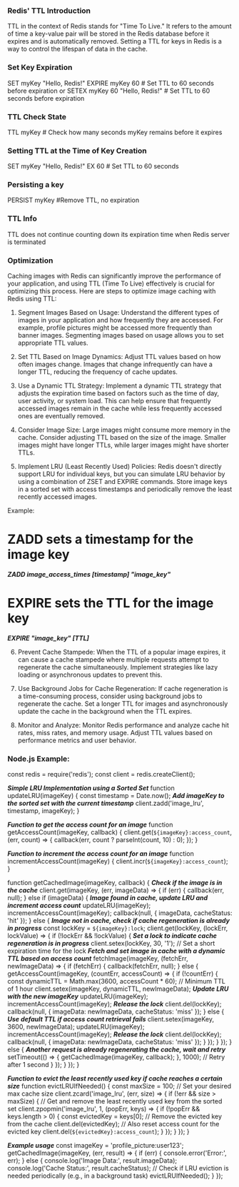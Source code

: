 ### Redis' TTL Introduction

TTL in the context of Redis stands for "Time To Live." It refers to the amount of time a key-value pair will be stored in the Redis database before it expires and is automatically removed. Setting a TTL for keys in Redis is a way to control the lifespan of data in the cache.


### Set Key Expiration

SET myKey "Hello, Redis!"
EXPIRE myKey 60  # Set TTL to 60 seconds before expiration
or
SETEX myKey 60 "Hello, Redis!" # Set TTL to 60 seconds before expiration


### TTL Check State

TTL myKey # Check how many seconds myKey remains before it expires


### Setting TTL at the Time of Key Creation

SET myKey "Hello, Redis!" EX 60  # Set TTL to 60 seconds


### Persisting a key

PERSIST myKey #Remove TTL, no expiration


### TTL Info

TTL does not continue counting down its expiration time when Redis server is terminated

### Optimization

Caching images with Redis can significantly improve the performance of your application, and using TTL (Time To Live) effectively is crucial for optimizing this process. Here are steps to optimize image caching with Redis using TTL:

1. Segment Images Based on Usage:
Understand the different types of images in your application and how frequently they are accessed. For example, profile pictures might be accessed more frequently than banner images. Segmenting images based on usage allows you to set appropriate TTL values.

2. Set TTL Based on Image Dynamics:
Adjust TTL values based on how often images change. Images that change infrequently can have a longer TTL, reducing the frequency of cache updates.

3. Use a Dynamic TTL Strategy:
Implement a dynamic TTL strategy that adjusts the expiration time based on factors such as the time of day, user activity, or system load. This can help ensure that frequently accessed images remain in the cache while less frequently accessed ones are eventually removed.

4. Consider Image Size:
Large images might consume more memory in the cache. Consider adjusting TTL based on the size of the image. Smaller images might have longer TTLs, while larger images might have shorter TTLs.

5. Implement LRU (Least Recently Used) Policies:
Redis doesn't directly support LRU for individual keys, but you can simulate LRU behavior by using a combination of ZSET and EXPIRE commands. Store image keys in a sorted set with access timestamps and periodically remove the least recently accessed images.

Example:
# ZADD sets a timestamp for the image key
***ZADD image_access_times [timestamp] "image_key"***

# EXPIRE sets the TTL for the image key
***EXPIRE "image_key" [TTL]***

6. Prevent Cache Stampede:
When the TTL of a popular image expires, it can cause a cache stampede where multiple requests attempt to regenerate the cache simultaneously. Implement strategies like lazy loading or asynchronous updates to prevent this.

7. Use Background Jobs for Cache Regeneration:
If cache regeneration is a time-consuming process, consider using background jobs to regenerate the cache. Set a longer TTL for images and asynchronously update the cache in the background when the TTL expires.

8. Monitor and Analyze:
Monitor Redis performance and analyze cache hit rates, miss rates, and memory usage. Adjust TTL values based on performance metrics and user behavior.



### Node.js Example:

const redis = require('redis');
const client = redis.createClient();

***Simple LRU Implementation using a Sorted Set***
function updateLRU(imageKey) {
  const timestamp = Date.now();
  ***Add imageKey to the sorted set with the current timestamp***
  client.zadd('image_lru', timestamp, imageKey);
}

***Function to get the access count for an image***
function getAccessCount(imageKey, callback) {
  client.get(`${imageKey}:access_count`, (err, count) => {
    callback(err, count ? parseInt(count, 10) : 0);
  });
}

***Function to increment the access count for an image***
function incrementAccessCount(imageKey) {
  client.incr(`${imageKey}:access_count`);
}

function getCachedImage(imageKey, callback) {
  ***Check if the image is in the cache***
  client.get(imageKey, (err, imageData) => {
    if (err) {
      callback(err, null);
    } else if (imageData) {
      ***Image found in cache, update LRU and increment access count***
      updateLRU(imageKey);
      incrementAccessCount(imageKey);
      callback(null, { imageData, cacheStatus: 'hit' });
    } else {
      ***Image not in cache, check if cache regeneration is already in progress***
      const lockKey = `${imageKey}:lock`;
      client.get(lockKey, (lockErr, lockValue) => {
        if (!lockErr && !lockValue) {
          ***Set a lock to indicate cache regeneration is in progress***
          client.setex(lockKey, 30, '1'); // Set a short expiration time for the lock
          ***Fetch and set image in cache with a dynamic TTL based on access count***
          fetchImage(imageKey, (fetchErr, newImageData) => {
            if (fetchErr) {
              callback(fetchErr, null);
            } else {
              getAccessCount(imageKey, (countErr, accessCount) => {
                if (!countErr) {
                  const dynamicTTL = Math.max(3600, accessCount * 60); // Minimum TTL of 1 hour
                  client.setex(imageKey, dynamicTTL, newImageData);
                  ***Update LRU with the new imageKey***
                  updateLRU(imageKey);
                  incrementAccessCount(imageKey);
                  ***Release the lock***
                  client.del(lockKey);
                  callback(null, { imageData: newImageData, cacheStatus: 'miss' });
                } else {
                  ***Use default TTL if access count retrieval fails***
                  client.setex(imageKey, 3600, newImageData);
                  updateLRU(imageKey);
                  incrementAccessCount(imageKey);
                  ***Release the lock***
                  client.del(lockKey);
                  callback(null, { imageData: newImageData, cacheStatus: 'miss' });
                }
              });
            }
          });
        } else {
          ***Another request is already regenerating the cache, wait and retry***
          setTimeout(() => {
            getCachedImage(imageKey, callback);
          }, 1000); // Retry after 1 second
        }
      });
    }
  });
}

***Function to evict the least recently used key if cache reaches a certain size***
function evictLRUIfNeeded() {
  const maxSize = 100; // Set your desired max cache size
  client.zcard('image_lru', (err, size) => {
    if (!err && size > maxSize) {
      // Get and remove the least recently used key from the sorted set
      client.zpopmin('image_lru', 1, (popErr, keys) => {
        if (!popErr && keys.length > 0) {
          const evictedKey = keys[0];
          // Remove the evicted key from the cache
          client.del(evictedKey);
          // Also reset access count for the evicted key
          client.del(`${evictedKey}:access_count`);
        }
      });
    }
  });
}

***Example usage***
const imageKey = 'profile_picture:user123';
getCachedImage(imageKey, (err, result) => {
  if (err) {
    console.error('Error:', err);
  } else {
    console.log('Image Data:', result.imageData);
    console.log('Cache Status:', result.cacheStatus);
    // Check if LRU eviction is needed periodically (e.g., in a background task)
    evictLRUIfNeeded();
  }
});

